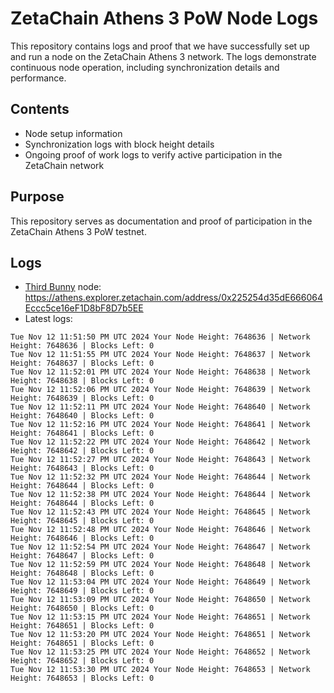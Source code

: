 # ZetaChain Athens 3 PoW Node Logs
This repository contains logs and proof that we have successfully set up and run a node on the ZetaChain Athens 3 network. The logs demonstrate continuous node operation, including synchronization details and performance.

## Contents
- Node setup information
- Synchronization logs with block height details
- Ongoing proof of work logs to verify active participation in the ZetaChain network

## Purpose
This repository serves as documentation and proof of participation in the ZetaChain Athens 3 PoW testnet.

## Logs

- [Third Bunny](https://thirdbunny.xyz/) node: https://athens.explorer.zetachain.com/address/0x225254d35dE666064Eccc5ce16eF1D8bF8D7b5EE
- Latest logs:
```
Tue Nov 12 11:51:50 PM UTC 2024 Your Node Height: 7648636 | Network Height: 7648636 | Blocks Left: 0
Tue Nov 12 11:51:55 PM UTC 2024 Your Node Height: 7648637 | Network Height: 7648637 | Blocks Left: 0
Tue Nov 12 11:52:01 PM UTC 2024 Your Node Height: 7648638 | Network Height: 7648638 | Blocks Left: 0
Tue Nov 12 11:52:06 PM UTC 2024 Your Node Height: 7648639 | Network Height: 7648639 | Blocks Left: 0
Tue Nov 12 11:52:11 PM UTC 2024 Your Node Height: 7648640 | Network Height: 7648640 | Blocks Left: 0
Tue Nov 12 11:52:16 PM UTC 2024 Your Node Height: 7648641 | Network Height: 7648641 | Blocks Left: 0
Tue Nov 12 11:52:22 PM UTC 2024 Your Node Height: 7648642 | Network Height: 7648642 | Blocks Left: 0
Tue Nov 12 11:52:27 PM UTC 2024 Your Node Height: 7648643 | Network Height: 7648643 | Blocks Left: 0
Tue Nov 12 11:52:32 PM UTC 2024 Your Node Height: 7648644 | Network Height: 7648644 | Blocks Left: 0
Tue Nov 12 11:52:38 PM UTC 2024 Your Node Height: 7648644 | Network Height: 7648644 | Blocks Left: 0
Tue Nov 12 11:52:43 PM UTC 2024 Your Node Height: 7648645 | Network Height: 7648645 | Blocks Left: 0
Tue Nov 12 11:52:48 PM UTC 2024 Your Node Height: 7648646 | Network Height: 7648646 | Blocks Left: 0
Tue Nov 12 11:52:54 PM UTC 2024 Your Node Height: 7648647 | Network Height: 7648647 | Blocks Left: 0
Tue Nov 12 11:52:59 PM UTC 2024 Your Node Height: 7648648 | Network Height: 7648648 | Blocks Left: 0
Tue Nov 12 11:53:04 PM UTC 2024 Your Node Height: 7648649 | Network Height: 7648649 | Blocks Left: 0
Tue Nov 12 11:53:09 PM UTC 2024 Your Node Height: 7648650 | Network Height: 7648650 | Blocks Left: 0
Tue Nov 12 11:53:15 PM UTC 2024 Your Node Height: 7648651 | Network Height: 7648651 | Blocks Left: 0
Tue Nov 12 11:53:20 PM UTC 2024 Your Node Height: 7648651 | Network Height: 7648651 | Blocks Left: 0
Tue Nov 12 11:53:25 PM UTC 2024 Your Node Height: 7648652 | Network Height: 7648652 | Blocks Left: 0
Tue Nov 12 11:53:30 PM UTC 2024 Your Node Height: 7648653 | Network Height: 7648653 | Blocks Left: 0
```
